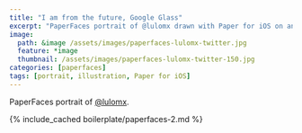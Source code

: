 ```yaml
---
title: "I am from the future, Google Glass"
excerpt: "PaperFaces portrait of @lulomx drawn with Paper for iOS on an iPad."
image: 
  path: &image /assets/images/paperfaces-lulomx-twitter.jpg 
  feature: *image
  thumbnail: /assets/images/paperfaces-lulomx-twitter-150.jpg
categories: [paperfaces]
tags: [portrait, illustration, Paper for iOS]
---
```


PaperFaces portrait of [@lulomx](https://twitter.com/lulomx).

{% include_cached boilerplate/paperfaces-2.md %}

